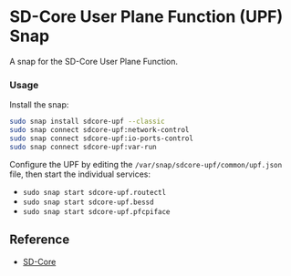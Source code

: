 # SD-Core User Plane Function (UPF) Snap

A snap for the SD-Core User Plane Function.

### Usage

Install the snap:
```bash
sudo snap install sdcore-upf --classic
sudo snap connect sdcore-upf:network-control
sudo snap connect sdcore-upf:io-ports-control
sudo snap connect sdcore-upf:var-run
```

Configure the UPF by editing the `/var/snap/sdcore-upf/common/upf.json` file, then start the individual services:
* `sudo snap start sdcore-upf.routectl`
* `sudo snap start sdcore-upf.bessd`
* `sudo snap start sdcore-upf.pfcpiface`

## Reference

- [SD-Core](https://opennetworking.org/sd-core/)
